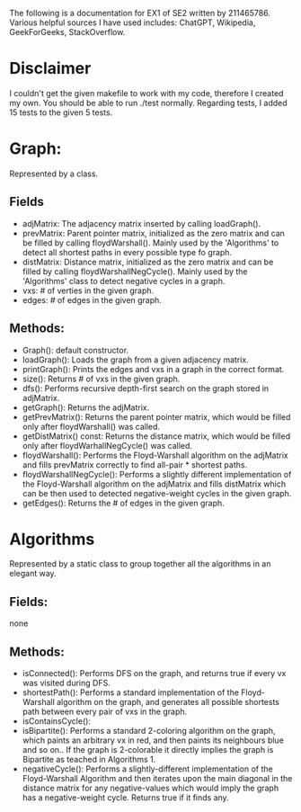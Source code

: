 The following is a documentation for EX1 of SE2 written by 211465786.
Various helpful sources I have used includes: ChatGPT, Wikipedia, GeekForGeeks, StackOverflow.
# Disclaimer
I couldn't get the given makefile to work with my code, therefore I created my own. You should be able to run ./test normally.
Regarding tests, I added 15 tests to the given 5 tests.

# Graph:
Represented by a class.
## Fields
* adjMatrix: The adjacency matrix inserted by calling loadGraph().
* prevMatrix: Parent pointer matrix, initialized as the zero matrix and can be filled by calling floydWarshall(). Mainly used by the 'Algorithms' to detect all shortest paths in every possible type fo graph.
* distMatrix: Distance matrix, initialized as the zero matrix and can be filled by calling floydWarshallNegCycle(). Mainly used by the 'Algorithms' class to detect negative cycles in a graph.
* vxs: # of verties in the given graph.
* edges: # of edges in the given graph.
## Methods:
* Graph(): default constructor.
* loadGraph(): Loads the graph from a given adjacency matrix.
* printGraph(): Prints the edges and vxs in a graph in the correct format.
* size(): Returns # of vxs in the given graph.
* dfs(): Performs recursive depth-first search on the graph stored in adjMatrix.
* getGraph(): Returns the adjMatrix.
* getPrevMatrix(): Returns the parent pointer matrix, which would be filled only after floydWarshall() was called.
* getDistMatrix() const: Returns the distance matrix, which would be filled only after floydWarhallNegCycle() was called.
* floydWarshall(): Performs the Floyd-Warshall algorithm on the adjMatrix and fills prevMatrix correctly to find all-pair * shortest paths.
* floydWarshallNegCycle(): Performs a slightly different implementation of the Floyd-Warshall algorithm on the adjMatrix and fills distMatrix which can be then used to detected negative-weight cycles in the given graph.
* getEdges(): Returns the # of edges in the given graph.

# Algorithms
Represented by a static class to group together all the algorithms in an elegant way.
## Fields:
none
## Methods: 
* isConnected(): Performs DFS on the graph, and returns true if every vx was visited during DFS.
* shortestPath(): Performs a standard implementation of the Floyd-Warshall algorithm on the graph, and generates all possible shortests path between every pair of vxs in the graph.
* isContainsCycle(): 
* isBipartite(): Performs a standard 2-coloring algorithm on the graph, which paints an arbitrary vx in red, and then paints its neighbours blue and so on.. If the graph is 2-colorable it directly implies the graph is Bipartite as teached in Algorithms 1.
* negativeCycle(): Performs a slightly-different implementation of the Floyd-Warshall Algorithm and then iterates upon the main diagonal in the distance matrix for any negative-values which would imply the graph has a negative-weight cycle. Returns true if it finds any.

